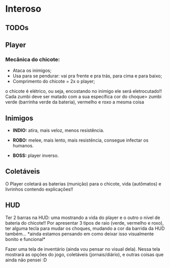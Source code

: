 # Interoso

<h2>TODOs</h2>

<h2>Player</h2>

<h3>Mecânica do chicote:</h3>

* Ataca os inimigos;
* Usa para se pendurar: vai pra frente e pra trás, para cima e para baixo;
* Comprimento do chicote = 2x o player;

o chicote é elétrico, ou seja, encostando no inimigo ele será eletrocutado!!
Cada zumbi deve ser matado com a sua específica cor do choque> zumbi verde (barrinha verde da bateria), vermelho e roxo a mesma coisa 

<h2>Inimigos</h2>

* **INDIO:** atira, mais veloz, menos resistência.

* **ROBO:** melee, mais lento, mais resistência, consegue infectar os humanos.

* **BOSS:** player inverso.

<h2>Coletáveis</h2>
O Player coletará as baterias (munição) para o chicote, vida (autômatos) e livrinhos contendo explicações!!

<h2>HUD</h2>
Ter 2 barras na HUD: uma mostrando a vida do player e o outro o nível de bateria do chicote!! Por apresentar 3 tipos de raio (verde, vermelho e roxo), ter alguma tecla para mudar os choques, mudando a cor da barrida da HUD também...
*ainda estamos pensando em como deixar isso visualmente bonito e funcional*

Fazer uma tela de inventário (ainda vou pensar no visual dela). Nessa tela mostrará as opções do jogo, coletáveis (jornais/diário), e outras coisas que ainda não pensei :D